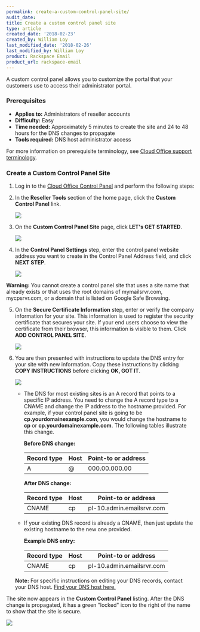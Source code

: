 ```yaml
---
permalink: create-a-custom-control-panel-site/
audit_date:
title: Create a custom control panel site
type: article
created_date: '2018-02-23'
created_by: William Loy
last_modified_date: '2018-02-26'
last_modified_by: William Loy
product: Rackspace Email
product_url: rackspace-email
---
```


A custom control panel allows you to customize the portal that your customers use to access their administrator portal.

### Prerequisites

- **Applies to:** Administrators of reseller accounts
- **Difficulty:** Easy
- **Time needed:** Approximately 5 minutes to create the site and 24 to 48 hours for the DNS changes to propagate
- **Tools required:**  DNS host administrator access

For more information on prerequisite terminology, see [Cloud Office support terminology](/how-to/cloud-office-support-terminology).

### Create a Custom Control Panel Site

1. Log in to the [Cloud Office Control Panel](https://cp.rackspace.com) and perform the following steps:

2. In the **Reseller Tools** section of the home page, click the **Custom Control Panel** link.

   <img src="{% asset_path rackspace-email/create-a-custom-control-panel-site/custom_control_panel.png %}"/>

3. On the **Custom Control Panel Site** page, click **LET's GET STARTED**.

   <img src="{% asset_path rackspace-email/create-a-custom-control-panel-site/get_started.png %}"/>

4. In the **Control Panel Settings** step, enter the control panel website address you want to create in the Control Panel Address field, and click **NEXT STEP**.

   <img src="{% asset_path rackspace-email/create-a-custom-control-panel-site/cp_address.png %}"/>

  **Warning:** You cannot create a control panel site that uses a site name that already exists or that uses the root domains of mymailsrvr.com, mycpsrvr.com, or a domain that is listed on Google Safe Browsing.

5. On the **Secure Certificate Information** step, enter or verify the company information for your site. This information is used to register the security certificate that secures your site. If your end users choose to view the certificate from their browser, this information is visible to them. Click **ADD CONTROL PANEL SITE**.

   <img src="{% asset_path rackspace-email/create-a-custom-control-panel-site/company_info.png %}"/>

6. You are then presented with instructions to update the DNS entry for your site with new information. Copy these instructions by clicking **COPY INSTRUCTIONS** before clicking **OK, GOT IT**.

   <img src="{% asset_path rackspace-email/create-a-custom-control-panel-site/dns_info.png %}"/>

    - The DNS for most existing sites is an A record that points to a specific IP address. You need to change the A record type to a CNAME and change the IP address to the hostname provided. For example, if your control panel site is going to be **cp.yourdomainexample.com**, you would change the hostname to **cp** or **cp.yourdomainexample.com**. The following tables illustrate this change.

        **Before DNS change:**

        |Record type | Host | Point-to or address |
        |---|---|---|
        |A| @ | 000.00.000.00 |

        **After DNS change:**

        |Record type | Host | Point-to or address |
        |---|---|---|
        |CNAME| cp | pl-10.admin.emailsrvr.com |

    - If your existing DNS record is already a CNAME, then just update the existing hostname to the new one provided.

        **Example DNS entry:**

        |Record type | Host | Point-to or address |
        |---|---|---|
        |CNAME| cp | pl-10.admin.emailsrvr.com |

    **Note:** For specific instructions on editing your DNS records, contact your DNS host. [Find your DNS host here.](/how-to/find-dns-host)

The site now appears in the **Custom Control Panel** listing. After the DNS change is propagated, it has a green "locked" icon to the right of the name to show that the site is secure.

<img src="{% asset_path rackspace-email/create-a-custom-control-panel-site/secured.png %}"/>
